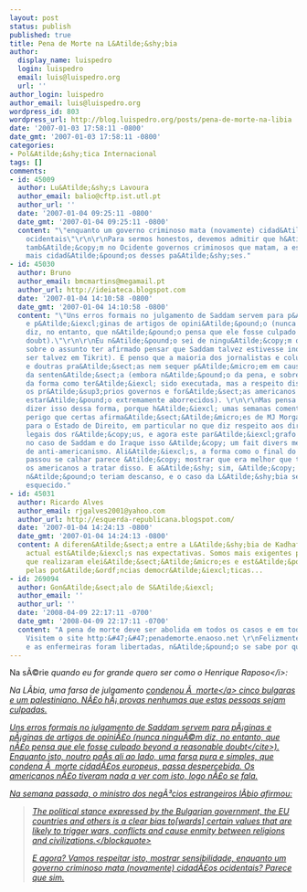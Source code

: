 ```yaml
---
layout: post
status: publish
published: true
title: Pena de Morte na L&Atilde;&shy;bia
author:
  display_name: luispedro
  login: luispedro
  email: luis@luispedro.org
  url: ''
author_login: luispedro
author_email: luis@luispedro.org
wordpress_id: 803
wordpress_url: http://blog.luispedro.org/posts/pena-de-morte-na-libia
date: '2007-01-03 17:58:11 -0800'
date_gmt: '2007-01-03 17:58:11 -0800'
categories:
- Pol&Atilde;&shy;tica Internacional
tags: []
comments:
- id: 45009
  author: Lu&Atilde;&shy;s Lavoura
  author_email: balio@cftp.ist.utl.pt
  author_url: ''
  date: '2007-01-04 09:25:11 -0800'
  date_gmt: '2007-01-04 09:25:11 -0800'
  content: "\"enquanto um governo criminoso mata (novamente) cidad&Atilde;&pound;os
    ocidentais\"\r\n\r\nPara sermos honestos, devemos admitir que h&Atilde;&iexcl;
    tamb&Atilde;&copy;m no Ocidente governos criminosos que matam, a esmo, muitos
    mais cidad&Atilde;&pound;os desses pa&Atilde;&shy;ses."
- id: 45030
  author: Bruno
  author_email: bmcmartins@megamail.pt
  author_url: http://ideiateca.blogspot.com
  date: '2007-01-04 14:10:58 -0800'
  date_gmt: '2007-01-04 14:10:58 -0800'
  content: "\"Uns erros formais no julgamento de Saddam servem para p&Atilde;&iexcl;ginas
    e p&Atilde;&iexcl;ginas de artigos de opini&Atilde;&pound;o (nunca ningu&Atilde;&copy;m
    diz, no entanto, que n&Atilde;&pound;o pensa que ele fosse culpado beyond a reasonable
    doubt).\"\r\n\r\nEu n&Atilde;&pound;o sei de ningu&Atilde;&copy;m que tenha escrito
    sobre o assunto ter afirmado pensar que Saddam talvez estivesse inocente (a n&Atilde;&pound;o
    ser talvez em Tikrit). E penso que a maioria dos jornalistas e colunistas da nossa
    e doutras pra&Atilde;&sect;as nem sequer p&Atilde;&micro;em em causa a justeza
    da senten&Atilde;&sect;a (embora n&Atilde;&pound;o da pena, e sobretudo n&Atilde;&pound;o
    da forma como ter&Atilde;&iexcl; sido executada, mas a respeito disso at&Atilde;&copy;
    os pr&Atilde;&sup3;prios governos e for&Atilde;&sect;as americanos e brit&Atilde;&cent;nicos
    estar&Atilde;&pound;o extremamente aborrecidos). \r\n\r\nMas pensa bem se querias
    dizer isso dessa forma, porque h&Atilde;&iexcl; umas semanas comentaste aqui o
    perigo que certas afirma&Atilde;&sect;&Atilde;&micro;es de MJ Morgado representavam
    para o Estado de Direito, em particular no que diz respeito aos direitos e protec&Atilde;&sect;&Atilde;&micro;es
    legais dos r&Atilde;&copy;us, e agora este par&Atilde;&iexcl;grafo sugere que
    no caso de Saddam e do Iraque isso &Atilde;&copy; um fait divers menor com laivos
    de anti-americanismo. Ali&Atilde;&iexcl;s, a forma como o final do processo se
    passou se calhar parece &Atilde;&copy; mostrar que era melhor que tivessem sido
    os americanos a tratar disso. E a&Atilde;&shy; sim, &Atilde;&copy; que as tipografias
    n&Atilde;&pound;o teriam descanso, e o caso da L&Atilde;&shy;bia seria ainda mais
    esquecido."
- id: 45031
  author: Ricardo Alves
  author_email: rjgalves2001@yahoo.com
  author_url: http://esquerda-republicana.blogspot.com/
  date: '2007-01-04 14:24:13 -0800'
  date_gmt: '2007-01-04 14:24:13 -0800'
  content: A diferen&Atilde;&sect;a entre a L&Atilde;&shy;bia de Kadhafi e o Iraque
    actual est&Atilde;&iexcl;s nas expectativas. Somos mais exigentes para com aqueles
    que realizaram elei&Atilde;&sect;&Atilde;&micro;es e est&Atilde;&pound;o ocupados
    pelas pot&Atilde;&ordf;ncias democr&Atilde;&iexcl;ticas...
- id: 269094
  author: Gon&Atilde;&sect;alo de S&Atilde;&iexcl;
  author_email: ''
  author_url: ''
  date: '2008-04-09 22:17:11 -0700'
  date_gmt: '2008-04-09 22:17:11 -0700'
  content: "A pena de morte deve ser abolida em todos os casos e em todo o mundo.
    Visitem o site http:&#47;&#47;penademorte.enaoso.net \r\nFelizmente o m&Atilde;&copy;dico
    e as enfermeiras foram libertadas, n&Atilde;&pound;o se sabe por quanto &acirc;&sbquo;&not;&acirc;&sbquo;&not;&acirc;&sbquo;&not;..."
---
```

<p>Na s&Atilde;&copy;rie <i>quando eu for grande quero ser como o Henrique Raposo<&#47;i>:
<p>Na L&Atilde;&shy;bia, uma farsa de julgamento <a href="http:&#47;&#47;en.wikipedia.org&#47;wiki&#47;HIV_trial_in_Libya">condenou &Atilde;&nbsp; morte<&#47;a> cinco bulgaras e um palestiniano. N&Atilde;&pound;o h&Atilde;&iexcl; provas nenhumas que estas pessoas sejam culpadas.
<p>Uns erros formais no julgamento de Saddam servem para p&Atilde;&iexcl;ginas e p&Atilde;&iexcl;ginas de artigos de opini&Atilde;&pound;o (nunca ningu&Atilde;&copy;m diz, no entanto, que n&Atilde;&pound;o pensa que ele fosse culpado <cite>beyond a reasonable doubt<&#47;cite>). Enquanto isto, noutro pa&Atilde;&shy;s ali ao lado, uma farsa pura e simples, que condena &Atilde;&nbsp; morte cidad&Atilde;&pound;os europeus, passa despercebida. Os americanos n&Atilde;&pound;o tiveram nada a ver com isto, logo n&Atilde;&pound;o se fala.
<p>Na semana passada, o ministro dos neg&Atilde;&sup3;cios estrangeiros l&Atilde;&shy;bio afirmou:<br />
<blockquote>The political stance expressed by the Bulgarian government, the EU countries and others is a clear bias to[wards] certain values that are likely to trigger wars, conflicts and cause enmity between religions and civilizations.<&#47;blockquote>
<p>E agora? Vamos respeitar isto, mostrar sensibilidade, enquanto um governo criminoso mata (novamente) cidad&Atilde;&pound;os ocidentais? Parece que sim.</p>
